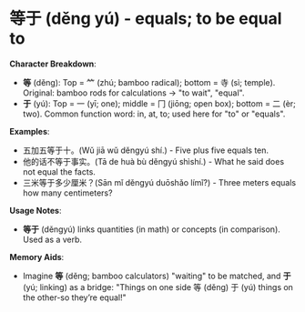 # **等于 (děng yú) - equals; to be equal to**

**Character Breakdown**:  
- **等** (děng): Top = ⺮ (zhú; bamboo radical); bottom = 寺 (sì; temple). Original: bamboo rods for calculations → "to wait", "equal".  
- **于** (yú): Top = 一 (yī; one); middle = 冂 (jiōng; open box); bottom = 二 (èr; two). Common function word: in, at, to; used here for "to" or "equals".

**Examples**:  
- 五加五等于十。(Wǔ jiā wǔ děngyú shí.) - Five plus five equals ten.  
- 他的话不等于事实。(Tā de huà bù děngyú shìshí.) - What he said does not equal the facts.  
- 三米等于多少厘米？(Sān mǐ děngyú duōshǎo límǐ?) - Three meters equals how many centimeters?

**Usage Notes**:  
- **等于** (děngyú) links quantities (in math) or concepts (in comparison). Used as a verb.

**Memory Aids**:  
- Imagine **等** (děng; bamboo calculators) "waiting" to be matched, and **于** (yú; linking) as a bridge: "Things on one side 等 (děng) 于 (yú) things on the other-so they’re equal!"